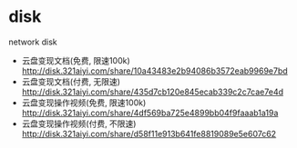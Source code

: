 # disk
network disk

- 云盘变现文档(免费, 限速100k)
http://disk.321aiyi.com/share/10a43483e2b94086b3572eab9969e7bd
- 云盘变现文档(付费, 无限速)
http://disk.321aiyi.com/share/435d7cb120e845ecab339c2c7cae7e4d
- 云盘变现操作视频(免费, 限速100k)
http://disk.321aiyi.com/share/4df569ba725e4899bb04f9faaab1a19a
- 云盘变现操作视频(付费, 不限速)
http://disk.321aiyi.com/share/d58f11e913b641fe8819089e5e607c62

